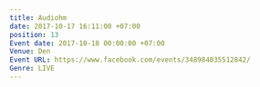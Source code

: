 ```yaml
---
title: Audiohm
date: 2017-10-17 16:11:00 +07:00
position: 13
Event date: 2017-10-18 00:00:00 +07:00
Venue: Den
Event URL: https://www.facebook.com/events/348984035512842/
Genre: LIVE
---
```


